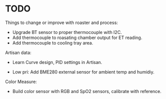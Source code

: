 
# TODO

Things to change or improve with roaster and process:

 - Upgrade BT sensor to proper thermocouple with I2C.
 - Add thermocouple to roasating chamber output for ET reading.
 - Add thermocouple to cooling tray area.

Artisan data:

 - Learn Curve design, PID settings in Artisan.

 - Low pri: Add BME280 external sensor for ambient temp and humidiy.

Color Measure:

 - Build color sensor with RGB and SpO2 sensors, calibrate with reference.



